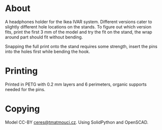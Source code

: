 # About

A headphones holder for the Ikea IVAR system.
Different versions cater to slightly different hole locations on the stands.
To figure out which version fits, print the first 3 mm of the model and try
the fit on the stand, the wrap around part should fit without bending.

Snapping the full print onto the stand requires some strength,
insert the pins into the holes first while bending the hook.

# Printing

Printed in PETG with 0.2 mm layers and 6 perimeters, organic supports needed for the pins.

# Copying

Model CC-BY ceres@tmatmouci.cz.
Using SolidPython and OpenSCAD.
